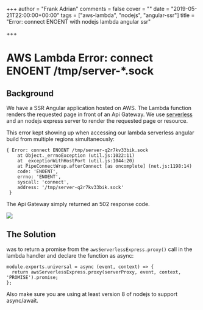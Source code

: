 +++
author = "Frank Adrian"
comments = false
cover = ""
date = "2019-05-21T22:00:00+00:00"
tags = ["aws-lambda", "nodejs", "angular-ssr"]
title = "Error: connect ENOENT with nodejs lambda angular ssr"

+++
# AWS Lambda Error: connect ENOENT /tmp/server-*.sock

## Background

We have a SSR Angular application hosted on AWS. The Lambda function renders the requested page in front of an Api Gateway. We use [serverless](https://serverless.com/) and an nodejs express server to render the requested page or resource.

This error kept showing up when accessing our lambda serverless angular build from multiple regions simultaneously:

    { Error: connect ENOENT /tmp/server-q2r7kv33bik.sock
    	at Object._errnoException (util.js:1022:11)
    	at _exceptionWithHostPort (util.js:1044:20)
    	at PipeConnectWrap.afterConnect [as oncomplete] (net.js:1198:14)
    	code: 'ENOENT',
    	errno: 'ENOENT',
    	syscall: 'connect',
    	address: '/tmp/server-q2r7kv33bik.sock' 
     }

The Api Gateway simply returned an 502 response code.

![](/uploads/502-error.png)

## The Solution

was to return a promise from the `awsServerlessExpress.proxy()` call in the lambda handler and declare the function as async:

    module.exports.universal = async (event, context) => {
      return awsServerlessExpress.proxy(serverProxy, event, context, 'PROMISE').promise;
    };

Also make sure you are using at least version 8 of nodejs to support async/await.